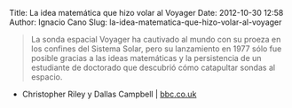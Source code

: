 Title: La idea matemática que hizo volar al Voyager
Date: 2012-10-30 12:58
Author: Ignacio Cano
Slug: la-idea-matematica-que-hizo-volar-al-voyager

> La sonda espacial Voyager ha cautivado al mundo con su proeza en los
> confines del Sistema Solar, pero su lanzamiento en 1977 sólo fue
> posible gracias a las ideas matemáticas y la persistencia de un
> estudiante de doctorado que descubrió cómo catapultar sondas al
> espacio.

- Christopher Riley y Dallas Campbell | [bbc.co.uk][]

  [bbc.co.uk]: http://www.bbc.co.uk/mundo/noticias/2012/10/121024_ciencia_matematicas_voyager_np.shtml
    "La idea matemática que hizo volar al Voyager"
